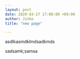 ```yaml
---
layout:	post
date: 2020-03-27 17:00:00 +09:00
author: Jinho
title: "new page"

---
```




asdlkasmdklmdsadkmds

sadsamk;samsa






